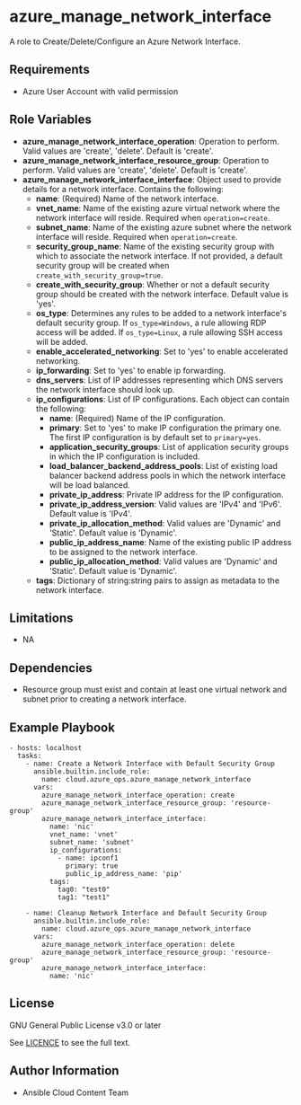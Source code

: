 azure_manage_network_interface
==================

A role to Create/Delete/Configure an Azure Network Interface.

Requirements
------------

* Azure User Account with valid permission

Role Variables
--------------

* **azure_manage_network_interface_operation**: Operation to perform. Valid values are 'create', 'delete'. Default is 'create'.
* **azure_manage_network_interface_resource_group**: Operation to perform. Valid values are 'create', 'delete'. Default is 'create'.
* **azure_manage_network_interface_interface**: Object used to provide details for a network interface. Contains the following:
  - **name**: (Required) Name of the network interface.
  - **vnet_name**: Name of the existing azure virtual network where the network interface will reside. Required when `operation=create`.
  - **subnet_name**: Name of the existing azure subnet where the network interface will reside. Required when `operation=create`.
  - **security_group_name**: Name of the existing security group with which to associate the network interface. If not provided, a default security group will be created when `create_with_security_group=true`.
  - **create_with_security_group**: Whether or not a default security group should be created with the network interface. Default value is 'yes'.
  - **os_type**: Determines any rules to be added to a network interface's default security group. If `os_type=Windows`, a rule allowing RDP access will be added. If `os_type=Linux`, a rule allowing SSH access will be added.
  - **enable_accelerated_networking**: Set to 'yes' to enable accelerated networking.
  - **ip_forwarding**: Set to 'yes' to enable ip forwarding.
  - **dns_servers**: List of IP addresses representing which DNS servers the network interface should look up.
  - **ip_configurations**: List of IP configurations. Each object can contain the following:
    - **name**: (Required) Name of the IP configuration.
    - **primary**: Set to 'yes' to make IP configuration the primary one. The first IP configuration is by default set to `primary=yes`.
    - **application_security_groups**: List of application security groups in which the IP configuration is included.
    - **load_balancer_backend_address_pools**: List of existing load balancer backend address pools in which the network interface will be load balanced.
    - **private_ip_address**: Private IP address for the IP configuration.
    - **private_ip_address_version**: Valid values are 'IPv4' and 'IPv6'. Default value is 'IPv4'.
    - **private_ip_allocation_method**: Valid values are 'Dynamic' and 'Static'. Default value is 'Dynamic'.
    - **public_ip_address_name**: Name of the existing public IP address to be assigned to the network interface.
    - **public_ip_allocation_method**: Valid values are 'Dynamic' and 'Static'. Default value is 'Dynamic'.
  - **tags**: Dictionary of string:string pairs to assign as metadata to the network interface.

Limitations
------------

- NA

Dependencies
------------

- Resource group must exist and contain at least one virtual network and subnet prior to creating a network interface.

Example Playbook
----------------

    - hosts: localhost
      tasks:
        - name: Create a Network Interface with Default Security Group
          ansible.builtin.include_role:
            name: cloud.azure_ops.azure_manage_network_interface
          vars:
            azure_manage_network_interface_operation: create
            azure_manage_network_interface_resource_group: 'resource-group'
            azure_manage_network_interface_interface:
              name: 'nic'
              vnet_name: 'vnet'
              subnet_name: 'subnet'
              ip_configurations:
                - name: ipconf1
                  primary: true
                  public_ip_address_name: 'pip'
              tags:
                tag0: "test0"
                tag1: "test1"

        - name: Cleanup Network Interface and Default Security Group
          ansible.builtin.include_role:
            name: cloud.azure_ops.azure_manage_network_interface
          vars:
            azure_manage_network_interface_operation: delete
            azure_manage_network_interface_resource_group: 'resource-group'
            azure_manage_network_interface_interface:
              name: 'nic'

License
-------

GNU General Public License v3.0 or later

See [LICENCE](https://github.com/redhat-cop/cloud.azure_ops/blob/main/LICENSE) to see the full text.

Author Information
------------------

- Ansible Cloud Content Team